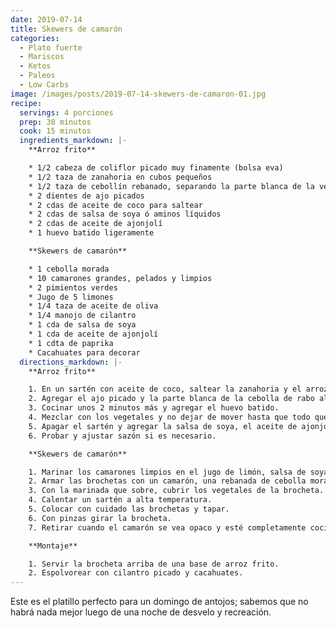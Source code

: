 ```yaml
---
date: 2019-07-14
title: Skewers de camarón
categories:
  - Plato fuerte
  - Mariscos
  - Ketos
  - Paleos
  - Low Carbs
image: /images/posts/2019-07-14-skewers-de-camaron-01.jpg
recipe:
  servings: 4 porciones
  prep: 30 minutos
  cook: 15 minutos
  ingredients_markdown: |-
    **Arroz frito**

    * 1/2 cabeza de coliflor picado muy finamente (bolsa eva)
    * 1/2 taza de zanahoria en cubos pequeños
    * 1/2 taza de cebollín rebanado, separando la parte blanca de la verde
    * 2 dientes de ajo picados
    * 2 cdas de aceite de coco para saltear
    * 2 cdas de salsa de soya ó aminos líquidos
    * 2 cdas de aceite de ajonjolí
    * 1 huevo batido ligeramente

    **Skewers de camarón**

    * 1 cebolla morada
    * 10 camarones grandes, pelados y limpios
    * 2 pimientos verdes
    * Jugo de 5 limones
    * 1/4 taza de aceite de oliva
    * 1/4 manojo de cilantro
    * 1 cda de salsa de soya
    * 1 cda de aceite de ajonjolí
    * 1 cdta de paprika
    * Cacahuates para decorar
  directions_markdown: |-
    **Arroz frito**

    1. En un sartén con aceite de coco, saltear la zanahoria y el arroz de coliflor por 4 minutos aprox.
    2. Agregar el ajo picado y la parte blanca de la cebolla de rabo al sartén.
    3. Cocinar unos 2 minutos más y agregar el huevo batido.
    4. Mezclar con los vegetales y no dejar de mover hasta que todo quede cubierto de huevo y el huevo esté bien cocido.
    5. Apagar el sartén y agregar la salsa de soya, el aceite de ajonjolí y la parte verde de la cebolla de rabo.
    6. Probar y ajustar sazón si es necesario.

    **Skewers de camarón**

    1. Marinar los camarones limpios en el jugo de limón, salsa de soya, aceite de ajonjolí y de oliva, la paprika y el cilantro.
    2. Armar las brochetas con un camarón, una rebanada de cebolla morada, una rebanada de pimiento rojo y repetir 2 veces por brocheta.
    3. Con la marinada que sobre, cubrir los vegetales de la brocheta.
    4. Calentar un sartén a alta temperatura.
    5. Colocar con cuidado las brochetas y tapar.
    6. Con pinzas girar la brocheta.
    7. Retirar cuando el camarón se vea opaco y esté completamente cocinado.

    **Montaje**

    1. Servir la brocheta arriba de una base de arroz frito.
    2. Espolvorear con cilantro picado y cacahuates.
---
```

Este es el platillo perfecto para un domingo de antojos; sabemos que no habrá nada mejor luego de una noche de desvelo y recreación.
